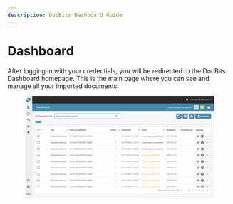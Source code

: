 ```yaml
---
description: DocBits Dashboard Guide
---
```


# Dashboard

After logging in with your credentials, you will be redirected to the DocBits Dashboard homepage. This is the main page where you can see and manage all your imported documents.

<figure><img src="../../.gitbook/assets/image (26).png" alt=""><figcaption></figcaption></figure>


